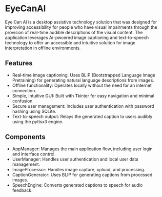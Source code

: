 # EyeCanAI
Eye Can AI is a desktop assistive technology solution that was designed for improving accessibility for people who have visual impairments through the provision of real-time audible descriptions of the visual content. The application leverages Ai-pwoered image captioning and text-to-speech technology to offer an accessible and intuitive solution for image interpretation in offline environments.

## Features
- Real-time image captioning: Uses BLIP (Bootstrapped Language Image Pretraining) for generating natural language descriptions from images.
- Offline functionality: Operates locally without the need for an internet connection.
- Simple, intuitive GUI: Built with Tkinter for easy navigation and minimal confusion.
- Secure user management: Includes user authentication with password hashing using SQLite.
- Text-to-speech output: Relays the generated caption to users audibly using the pyttsx3 engine.

## Components
- AppManager: Manages the main application flow, including user login and interface control.
- UserManager: Handles user authentication and local user data management.
- ImageProcessor: Handles image capture, upload, and processing.
- CaptionGenerator: Uses BLIP for generating captions from processed images.
- SpeechEngine: Converts generated captions to speech for audio feedback.
